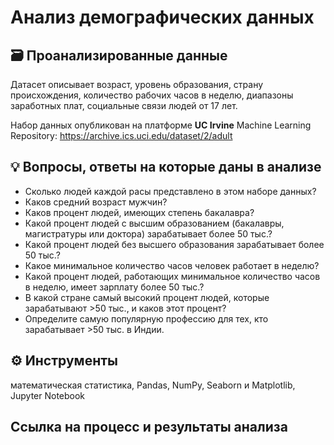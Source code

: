 
# Анализ демографических данных

## 🗃️  Проанализированные данные
Датасет описывает возраст, уровень образования, страну происхождения, 
количество рабочих часов в неделю, диапазоны заработных плат, социальные связи людей от 17 лет.</br>

Набор данных опубликован на платформе **UC Irvine** Machine Learning Repository: https://archive.ics.uci.edu/dataset/2/adult


## 💡 Вопросы, ответы на которые даны в анализе

+ Сколько людей каждой расы представлено в этом наборе данных?
+ Каков средний возраст мужчин?
+ Каков процент людей, имеющих степень бакалавра?
+ Какой процент людей с высшим образованием (бакалавры, магистратуры или доктора) зарабатывает более 50 тыс.?
+ Какой процент людей без высшего образования зарабатывает более 50 тыс.?
+ Какое минимальное количество часов человек работает в неделю?
+ Какой процент людей, работающих минимальное количество часов в неделю, имеет зарплату более 50 тыс.?
+ В какой стране самый высокий процент людей, которые зарабатывают >50 тыс., и каков этот процент?
+ Определите самую популярную профессию для тех, кто зарабатывает >50 тыс. в Индии.


## ⚙️ Инструменты
математическая статистика, Pandas, NumPy, Seaborn и Matplotlib, Jupyter Notebook

## Ссылка на процесс и результаты анализа
